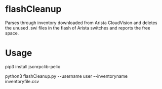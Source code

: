 # flashCleanup
Parses through inventory downloaded from Arista CloudVision and deletes the unused .swi files in the flash of Arista switches and reports the free space. 

# Usage 
pip3 install jsonrpclib-pelix

python3 flashCleanup.py --username user --inventoryname inventoryfile.csv


